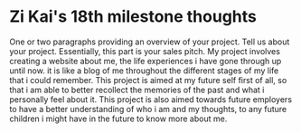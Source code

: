 # Zi Kai's 18th milestone thoughts

One or two paragraphs providing an overview of your project. Tell us about your project.
Essentially, this part is your sales pitch.
My project involves creating a website about me, the life experiences i have gone through up until now. it is like a blog of me throughout the different stages of my life that i could remember. This project is aimed at my future self first of all, so that i am able to better recollect the memories of the past and what i personally feel about it. This project is also aimed towards future employers to have a better understanding of who i am and my thoughts, to any future children i might have in the future to know more about me.
